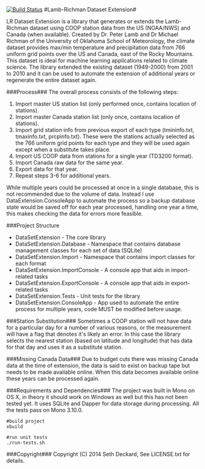 [![Build Status](https://travis-ci.org/sethdeckard/Lamb-Richman-dataset.svg?branch=master)](https://travis-ci.org/sethdeckard/Lamb-Richman-dataset)
#Lamb-Richman Dataset Extension#

LR Dataset Extension is a library that generates or extends the Lamb-Richman dataset using COOP station data from the US (NOAA/NWS) and Canada (when available).  Created by Dr. Peter Lamb and Dr Michael Richman of the University of Oklahoma School of Meteorology, the climate dataset provides max/min temperature and precipitation data from 766 uniform grid points over the US and Canada, east of the Rocky Mountains. This dataset is ideal for machine learning applications related to climate science.  The library extended the existing dataset (1949-2000) from 2001 to 2010 and it can be used to automate the extension of additional years or regenerate the entire dataset again.

###Process###
The overall process consists of the following steps:

1. Import master US station list (only performed once, contains location of stations).
2. Import master Canada station list (only once, contains location of stations).
3. Import grid station info from previous export of each type (tmininfo.txt, tmaxinfo.txt, prcpinfo.txt). These were the stations actually selected as the 766 uniform grid points for each type and they will be used again except when a substitute takes place.
4. Import US COOP data from stations for a single year (TD3200 format).
5. Import Canada raw data for the same year.
6. Export data for that year.
7. Repeat steps 3-6 for additional years.

While multiple years could be processed at once in a single database, this is not recommended due to the volume of data.  Instead I use  DataExtension.ConsoleApp to automate the process so a backup database state would be saved off for each year processed, handling one year a time, this makes checking the data for errors more feasible.

###Project Structure
* DataSetExtension - The core library
* DataSetExtension.Database - Namespace that contains database management classes for each set of data (SQLite)
* DataSetExtension.Import - Namespace that contains import classes for each format
* DataSetExtension.ImportConsole - A console app that aids in import-related tasks
* DataSetExtension.ExportConsole - A console app that aids in export-related tasks
* DataSetExtension.Tests - Unit tests for the library
* DataSetExtension.ConsoleApp - App used to automate the entire process for multiple years, code MUST be modified before usage.

###Station Substitution###
Sometimes a COOP station will not have data for a particular day for a number of various reasons, or the measurement will have a flag that denotes it's likely an error.  In this case the library selects the nearest station (based on latitude and longitude) that has data for that day and uses it as a substitute station.

###Missing Canada Data###
Due to budget cuts there was missing Canada data at the time of extension, the data is said to exist on backup tape but needs to be made available online. When this data becomes available online these years can be processed again.


###Requirements and Dependencies###
The project was built in Mono on OS X, in theory it should work on Windows as well but this has not been tested yet. It uses SQLite and Dapper for data storage during processing. All the tests pass on Mono 3.10.0.

    #build project
    xbuild
    
    #run unit tests
    ./run-tests.sh


###Copyright###
Copyright (C) 2014  Seth Deckard, See LICENSE.txt for details.
